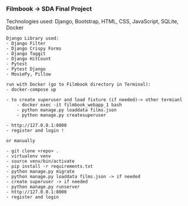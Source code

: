 ### Filmbook -> SDA Final Project 

Technologies used: Django, Bootstrap, HTML, CSS, JavaScript, SQLite, Docker

    Django Library used:
    - Django Filter
    - Django Crispy Forms
    - Django Taggit
    - Django HitCount
    - Pytest
    - Pytest Django
    - MoviePy, Pillow

    run with Docker (go to Filmbook directory in Terminal):
    - docker-compose up

    - to create superuser and load fixture (if needed)-> other termianl
        - docker exec -it filmbook_webapp_1 bash
        - python manage.py loaddata films.json
        - python manage.py createsuperuser
   
    - http://127.0.0.1:8000
    - register and login !

    or manually 

    - git clone <repo> .
    - virtualenv venv
    - source venv/bin/activate
    - pip install -r requirements.txt
    - python manage.py migrate
    - python manage.py loaddata films.json -> if needed
    - create superuser -> if needed
    - python manage.py runserver
    - http://127.0.0.1:8000
    - register and login




